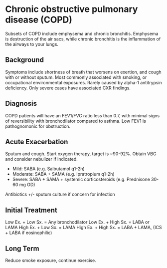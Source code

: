 # Chronic obstructive pulmonary disease (COPD)
Subsets of COPD include emphysema and chronic bronchitis. Emphysema is destruction of the air sacs, while chronic bronchitis is the inflammation of the airways to your lungs.

## Background
Symptoms include shortness of breath that worsens on exertion, and cough with or without sputum. Most commonly associated with smoking, or occupational environmental exposures. Rarely caused by alpha-1 antitrypsin deficiency. Only severe cases have associated CXR findings.

## Diagnosis
COPD patients will have an FEV1/FVC ratio less than 0.7, with minimal signs of reversibility with bronchodilator compared to asthma. Low FEV1 is pathognomonic for obstruction.

## Acute Exacerbation
Sputum and cough. Start oxygen therapy, target is ~90-92%. Obtain VBG and consider nebulizer if indicated.

- Mild: SABA (e.g. Salbutamol q1-2h)
- Moderate: SABA + SAMA (e.g. Ipratropium q1-2h)
- Severe: SABA + SAMA + systemic corticosteroids (e.g. Prednisone 30-60 mg OD)

Antibiotics +/- sputum culture if concern for infection

## Initial Treatment
Low Ex. + Low Sx. = Any bronchodilator
Low Ex. + High Sx. = LABA or LAMA
High Ex. + Low Sx. = LAMA
High Ex. + High Sx. = LABA + LAMA, (ICS + LABA if eosinophilic)

## Long Term
Reduce smoke exposure, continue exercise.
